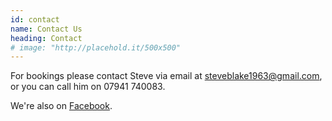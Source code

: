 ```yaml
---
id: contact
name: Contact Us
heading: Contact
# image: "http://placehold.it/500x500"
---
```


For bookings please contact Steve via email at [steveblake1963@gmail.com](mailto:steveblake1963@gmail.com), or you can call him on 07941&nbsp;740083.

We're also on [Facebook](https://www.facebook.com/theoldtimewasters/).

